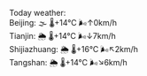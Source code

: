 Today weather:  
Beijing: 🌫  🌡️+14°C 🌬️↑0km/h  
Tianjin: 🌦 🌡️+14°C 🌬️↓7km/h  
Shijiazhuang: 🌦 🌡️+16°C 🌬️↖2km/h  
Tangshan: 🌦 🌡️+14°C 🌬️↘6km/h  
